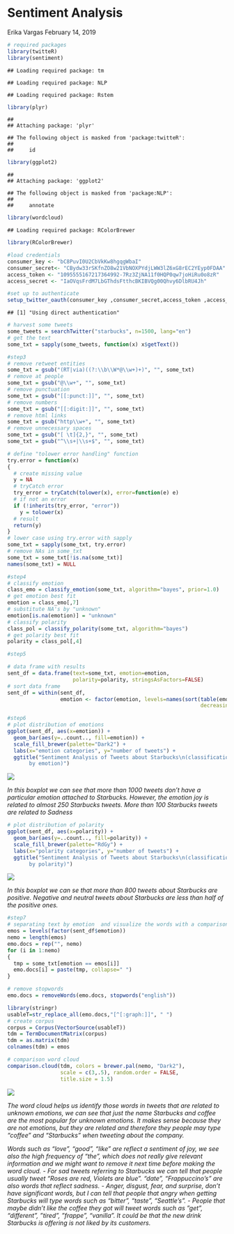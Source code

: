 Sentiment Analysis
================
Erika Vargas
February 14, 2019

``` r
# required packages
library(twitteR)
library(sentiment)
```

    ## Loading required package: tm

    ## Loading required package: NLP

    ## Loading required package: Rstem

``` r
library(plyr)
```

    ## 
    ## Attaching package: 'plyr'

    ## The following object is masked from 'package:twitteR':
    ## 
    ##     id

``` r
library(ggplot2)
```

    ## 
    ## Attaching package: 'ggplot2'

    ## The following object is masked from 'package:NLP':
    ## 
    ##     annotate

``` r
library(wordcloud)
```

    ## Loading required package: RColorBrewer

``` r
library(RColorBrewer)

#load credentials
consumer_key <- "bC8PuvI0U2CbVkKw8hgqgWbaI"
consumer_secret<- "CBydw33rSKfnZO8w21VbNOXPYdjLWW3lZ6xG8rEC2YEyp0FDAA"
access_token <- "1095555167217364992-7Rz3ZjNA11f0HQP0qw7joHiRu0o8zR"
access_secret <- "IaOVqsFrdM7LbGThdsFtthcBKIBVQg00Qhvy6DlbRU4Jh"

#set up to authenticate
setup_twitter_oauth(consumer_key ,consumer_secret,access_token ,access_secret)
```

    ## [1] "Using direct authentication"

``` r
# harvest some tweets
some_tweets = searchTwitter("starbucks", n=1500, lang="en")
# get the text
some_txt = sapply(some_tweets, function(x) x$getText())
```

``` r
#step3
# remove retweet entities
some_txt = gsub("(RT|via)((?:\\b\\W*@\\w+)+)", "", some_txt)
# remove at people
some_txt = gsub("@\\w+", "", some_txt)
# remove punctuation
some_txt = gsub("[[:punct:]]", "", some_txt)
# remove numbers
some_txt = gsub("[[:digit:]]", "", some_txt)
# remove html links
some_txt = gsub("http\\w+", "", some_txt)
# remove unnecessary spaces
some_txt = gsub("[ \t]{2,}", "", some_txt)
some_txt = gsub("^\\s+|\\s+$", "", some_txt)

# define "tolower error handling" function
try.error = function(x)
{
  # create missing value
  y = NA
  # tryCatch error
  try_error = tryCatch(tolower(x), error=function(e) e)
  # if not an error
  if (!inherits(try_error, "error"))
    y = tolower(x)
  # result
  return(y)
}
# lower case using try.error with sapply
some_txt = sapply(some_txt, try.error)
# remove NAs in some_txt
some_txt = some_txt[!is.na(some_txt)]
names(some_txt) = NULL
```

``` r
#step4 
# classify emotion
class_emo = classify_emotion(some_txt, algorithm="bayes", prior=1.0)
# get emotion best fit
emotion = class_emo[,7]
# substitute NA's by "unknown"
emotion[is.na(emotion)] = "unknown"
# classify polarity
class_pol = classify_polarity(some_txt, algorithm="bayes")
# get polarity best fit
polarity = class_pol[,4]
```

``` r
#step5

# data frame with results
sent_df = data.frame(text=some_txt, emotion=emotion,
                     polarity=polarity, stringsAsFactors=FALSE)
# sort data frame
sent_df = within(sent_df,
                 emotion <- factor(emotion, levels=names(sort(table(emotion),
                                                              decreasing=TRUE))))
```

``` r
#step6
# plot distribution of emotions
ggplot(sent_df, aes(x=emotion)) +
  geom_bar(aes(y=..count.., fill=emotion)) +
  scale_fill_brewer(palette="Dark2") +
  labs(x="emotion categories", y="number of tweets") +
  ggtitle("Sentiment Analysis of Tweets about Starbucks\n(classification
       by emotion)")
```

![](sentimentAnalysis_files/figure-markdown_github/unnamed-chunk-6-1.png)

*In this boxplot we can see that more than 1000 tweets don’t have a particular emotion attached to Starbucks. However, the emotion joy is related to almost 250 Starbucks tweets.* *More than 100 Starbucks tweets are related to Sadness*

``` r
# plot distribution of polarity
ggplot(sent_df, aes(x=polarity)) +
  geom_bar(aes(y=..count.., fill=polarity)) +
  scale_fill_brewer(palette="RdGy") +
  labs(x="polarity categories", y="number of tweets") +
  ggtitle("Sentiment Analysis of Tweets about Starbucks\n(classification
       by polarity)")
```

![](sentimentAnalysis_files/figure-markdown_github/unnamed-chunk-7-1.png)

*In this boxplot we can se that more than 800 tweets about Starbucks are positive. Negative and neutral tweets about Starbucks are less than half of the positive ones.*

``` r
#step7
# separating text by emotion  and visualize the words with a comparison cloud
emos = levels(factor(sent_df$emotion))
nemo = length(emos)
emo.docs = rep("", nemo)
for (i in 1:nemo)
{
  tmp = some_txt[emotion == emos[i]]
  emo.docs[i] = paste(tmp, collapse=" ")
}

# remove stopwords
emo.docs = removeWords(emo.docs, stopwords("english"))

library(stringr)
usableT=str_replace_all(emo.docs,"[^[:graph:]]", " ")
# create corpus
corpus = Corpus(VectorSource(usableT))
tdm = TermDocumentMatrix(corpus)
tdm = as.matrix(tdm)
colnames(tdm) = emos

# comparison word cloud
comparison.cloud(tdm, colors = brewer.pal(nemo, "Dark2"),
                 scale = c(3,.5), random.order = FALSE,
                 title.size = 1.5)
```

![](sentimentAnalysis_files/figure-markdown_github/unnamed-chunk-8-1.png)

*The word cloud helps us identify those words in tweets that are related to unknown emotions, we can see that just the name Starbucks and coffee are the most popular for unknown emotions. It makes sense because they are not emotions, but they are related and therefore they people may type “coffee” and “Starbucks” when tweeting about the company.*

*Words such as “love”, “good”, “like” are reflect a sentiment of joy, we see also the high frequency of “the”, which does not really give relevant information and we might want to remove it next time before making the word cloud.* *- For sad tweets referring to Starbucks we can tell that people usually tweet “Roses are red, Violets are blue”. “date”, “Frappuccino’s” are also words that reflect sadness.* *- Anger, disgust, fear, and surprise, don’t have significant words, but I can tell that people that angry when getting Starbucks will type words such as “bitter”, “taste”, “Seattle’s”.* *- People that maybe didn’t like the coffee they got will tweet words such as ”get”, “different”, ”tired”, ”frappe”, “vanilla”. It could be that the new drink Starbucks is offering is not liked by its customers.*
